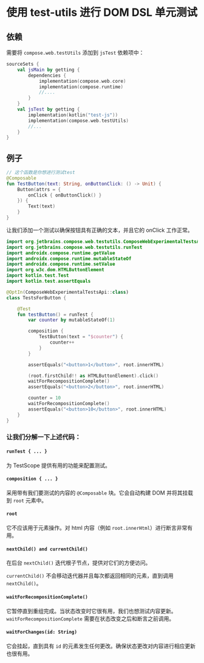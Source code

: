 # 使用 test-utils 进行 DOM DSL 单元测试

## 依赖

需要将 `compose.web.testUtils` 添加到 `jsTest` 依赖项中：

```kotlin
sourceSets {
    val jsMain by getting {
        dependencies {
            implementation(compose.web.core)
            implementation(compose.runtime)
            //....
        }
    }
    val jsTest by getting {
        implementation(kotlin("test-js"))
        implementation(compose.web.testUtils)
        //...
    }
}
```

## 例子

```kotlin
// 这个函数是你想进行测试test
@Composable
fun TestButton(text: String, onButtonClick: () -> Unit) {
    Button(attrs = {
        onClick { onButtonClick() }
    }) {
        Text(text)
    }
}
```

让我们添加一个测试以确保按钮具有正确的文本，并且它的 onClick 工作正常。

```kotlin
import org.jetbrains.compose.web.testutils.ComposeWebExperimentalTestsApi
import org.jetbrains.compose.web.testutils.runTest
import androidx.compose.runtime.getValue
import androidx.compose.runtime.mutableStateOf
import androidx.compose.runtime.setValue
import org.w3c.dom.HTMLButtonElement
import kotlin.test.Test
import kotlin.test.assertEquals

@OptIn(ComposeWebExperimentalTestsApi::class)
class TestsForButton {

    @Test
    fun testButton() = runTest {
        var counter by mutableStateOf(1)

        composition {
            TestButton(text = "$counter") {
                counter++
            }
        }

        assertEquals("<button>1</button>", root.innerHTML)

        (root.firstChild!! as HTMLButtonElement).click()
        waitForRecompositionComplete()
        assertEquals("<button>2</button>", root.innerHTML)

        counter = 10
        waitForRecompositionComplete()
        assertEquals("<button>10</button>", root.innerHTML)
    }
}
```

### 让我们分解一下上述代码：

#### `runTest { ... }`

为 TestScope 提供有用的功能来配置测试。

#### `composition { ... }`

采用带有我们要测试的内容的 `@Composable` 块。它会自动构建 DOM 并将其挂载到 `root` 元素中。

#### `root`

它不应该用于元素操作。对 html 内容（例如 `root.innerHtml`）进行断言非常有用。

#### `nextChild() and currentChild()`

在后台 `nextChild()` 迭代根子节点，提供对它们的方便访问。

`currentChild()` 不会移动迭代器并且每次都返回相同的元素，直到调用 `nextChild()`。

#### `waitForRecompositionComplete()`

它暂停直到重组完成。当状态改变时它很有用，我们也想测试内容更新。 `waitForRecompositionComplete` 需要在状态改变之后和断言之前调用。

#### `waitForChanges(id: String)`

它会挂起，直到具有 `id` 的元素发生任何更改。确保状态更改对内容进行相应更新也很有用。